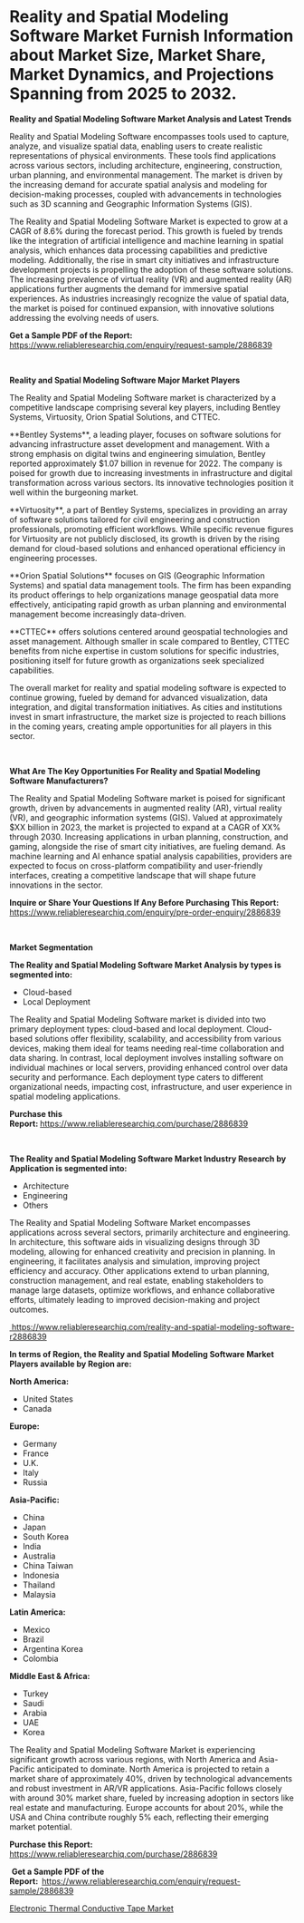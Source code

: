<p><h1>Reality and Spatial Modeling Software Market Furnish Information about Market Size, Market Share, Market Dynamics, and Projections Spanning from 2025 to 2032.</h1></p><p><strong>Reality and Spatial Modeling Software Market Analysis and Latest Trends</strong></p>
<p><p>Reality and Spatial Modeling Software encompasses tools used to capture, analyze, and visualize spatial data, enabling users to create realistic representations of physical environments. These tools find applications across various sectors, including architecture, engineering, construction, urban planning, and environmental management. The market is driven by the increasing demand for accurate spatial analysis and modeling for decision-making processes, coupled with advancements in technologies such as 3D scanning and Geographic Information Systems (GIS).</p><p>The Reality and Spatial Modeling Software Market is expected to grow at a CAGR of 8.6% during the forecast period. This growth is fueled by trends like the integration of artificial intelligence and machine learning in spatial analysis, which enhances data processing capabilities and predictive modeling. Additionally, the rise in smart city initiatives and infrastructure development projects is propelling the adoption of these software solutions. The increasing prevalence of virtual reality (VR) and augmented reality (AR) applications further augments the demand for immersive spatial experiences. As industries increasingly recognize the value of spatial data, the market is poised for continued expansion, with innovative solutions addressing the evolving needs of users.</p></p>
<p><strong>Get a Sample PDF of the Report:&nbsp;</strong> <a href="https://www.reliableresearchiq.com/enquiry/request-sample/2886839?utm_campaign=2713&utm_medium=2&utm_source=Github&utm_content=ia&utm_term=13032025&utm_id=reality-and-spatial-modeling-software">https://www.reliableresearchiq.com/enquiry/request-sample/2886839</a></p>
<p>&nbsp;</p>
<p><strong>Reality and Spatial Modeling Software Major Market Players</strong></p>
<p><p>The Reality and Spatial Modeling Software market is characterized by a competitive landscape comprising several key players, including Bentley Systems, Virtuosity, Orion Spatial Solutions, and CTTEC. </p><p>**Bentley Systems**, a leading player, focuses on software solutions for advancing infrastructure asset development and management. With a strong emphasis on digital twins and engineering simulation, Bentley reported approximately $1.07 billion in revenue for 2022. The company is poised for growth due to increasing investments in infrastructure and digital transformation across various sectors. Its innovative technologies position it well within the burgeoning market.</p><p>**Virtuosity**, a part of Bentley Systems, specializes in providing an array of software solutions tailored for civil engineering and construction professionals, promoting efficient workflows. While specific revenue figures for Virtuosity are not publicly disclosed, its growth is driven by the rising demand for cloud-based solutions and enhanced operational efficiency in engineering processes.</p><p>**Orion Spatial Solutions** focuses on GIS (Geographic Information Systems) and spatial data management tools. The firm has been expanding its product offerings to help organizations manage geospatial data more effectively, anticipating rapid growth as urban planning and environmental management become increasingly data-driven.</p><p>**CTTEC** offers solutions centered around geospatial technologies and asset management. Although smaller in scale compared to Bentley, CTTEC benefits from niche expertise in custom solutions for specific industries, positioning itself for future growth as organizations seek specialized capabilities.</p><p>The overall market for reality and spatial modeling software is expected to continue growing, fueled by demand for advanced visualization, data integration, and digital transformation initiatives. As cities and institutions invest in smart infrastructure, the market size is projected to reach billions in the coming years, creating ample opportunities for all players in this sector.</p></p>
<p>&nbsp;</p>
<p><strong>What Are The Key Opportunities For Reality and Spatial Modeling Software Manufacturers?</strong></p>
<p><p>The Reality and Spatial Modeling Software market is poised for significant growth, driven by advancements in augmented reality (AR), virtual reality (VR), and geographic information systems (GIS). Valued at approximately $XX billion in 2023, the market is projected to expand at a CAGR of XX% through 2030. Increasing applications in urban planning, construction, and gaming, alongside the rise of smart city initiatives, are fueling demand. As machine learning and AI enhance spatial analysis capabilities, providers are expected to focus on cross-platform compatibility and user-friendly interfaces, creating a competitive landscape that will shape future innovations in the sector.</p></p>
<p><strong>Inquire or Share Your Questions If Any Before Purchasing This Report:</strong> <a href="https://www.reliableresearchiq.com/enquiry/pre-order-enquiry/2886839?utm_campaign=2713&utm_medium=2&utm_source=Github&utm_content=ia&utm_term=13032025&utm_id=reality-and-spatial-modeling-software">https://www.reliableresearchiq.com/enquiry/pre-order-enquiry/2886839</a></p>
<p>&nbsp;</p>
<p><strong>Market Segmentation</strong></p>
<p><strong>The Reality and Spatial Modeling Software Market Analysis by types is segmented into:</strong></p>
<p><ul><li>Cloud-based</li><li>Local Deployment</li></ul></p>
<p><p>The Reality and Spatial Modeling Software market is divided into two primary deployment types: cloud-based and local deployment. Cloud-based solutions offer flexibility, scalability, and accessibility from various devices, making them ideal for teams needing real-time collaboration and data sharing. In contrast, local deployment involves installing software on individual machines or local servers, providing enhanced control over data security and performance. Each deployment type caters to different organizational needs, impacting cost, infrastructure, and user experience in spatial modeling applications.</p></p>
<p><strong>Purchase this Report:&nbsp;</strong><a href="https://www.reliableresearchiq.com/purchase/2886839?utm_campaign=2713&utm_medium=2&utm_source=Github&utm_content=ia&utm_term=13032025&utm_id=reality-and-spatial-modeling-software">https://www.reliableresearchiq.com/purchase/2886839</a></p>
<p>&nbsp;</p>
<p><strong>The Reality and Spatial Modeling Software Market Industry Research by Application is segmented into:</strong></p>
<p><ul><li>Architecture</li><li>Engineering</li><li>Others</li></ul></p>
<p><p>The Reality and Spatial Modeling Software Market encompasses applications across several sectors, primarily architecture and engineering. In architecture, this software aids in visualizing designs through 3D modeling, allowing for enhanced creativity and precision in planning. In engineering, it facilitates analysis and simulation, improving project efficiency and accuracy. Other applications extend to urban planning, construction management, and real estate, enabling stakeholders to manage large datasets, optimize workflows, and enhance collaborative efforts, ultimately leading to improved decision-making and project outcomes.</p></p>
<p><a href="https://www.reliableresearchiq.com/reality-and-spatial-modeling-software-r2886839?utm_campaign=2713&utm_medium=2&utm_source=Github&utm_content=ia&utm_term=13032025&utm_id=reality-and-spatial-modeling-software">&nbsp;https://www.reliableresearchiq.com/reality-and-spatial-modeling-software-r2886839</a></p>
<p><strong>In terms of Region, the Reality and Spatial Modeling Software Market Players available by Region are:</strong></p>
<p>
    <p> <strong> North America: </strong>
        <ul>
            <li>United States</li>
            <li>Canada</li>
        </ul>
        </p> 
    <p> <strong> Europe: </strong>
        <ul>
            <li>Germany</li>
            <li>France</li>
            <li>U.K.</li>
            <li>Italy</li>
            <li>Russia</li>
        </ul>
        </p> 
    <p> <strong> Asia-Pacific: </strong>
        <ul>
            <li>China</li>
            <li>Japan</li>
            <li>South Korea</li>
            <li>India</li>
            <li>Australia</li>
            <li>China Taiwan</li>
            <li>Indonesia</li>
            <li>Thailand</li>
            <li>Malaysia</li>
        </ul>
        </p> 
    <p> <strong> Latin America: </strong>
        <ul>
            <li>Mexico</li>
            <li>Brazil</li>
            <li>Argentina Korea</li>
            <li>Colombia</li>
        </ul>
        </p> 
    <p> <strong> Middle East & Africa: </strong>
        <ul>
            <li>Turkey</li>
            <li>Saudi</li>
            <li>Arabia</li>
            <li>UAE</li>
            <li>Korea</li>
        </ul>
    </p>
    </p>
<p><p>The Reality and Spatial Modeling Software Market is experiencing significant growth across various regions, with North America and Asia-Pacific anticipated to dominate. North America is projected to retain a market share of approximately 40%, driven by technological advancements and robust investment in AR/VR applications. Asia-Pacific follows closely with around 30% market share, fueled by increasing adoption in sectors like real estate and manufacturing. Europe accounts for about 20%, while the USA and China contribute roughly 5% each, reflecting their emerging market potential.</p></p>
<p><strong>Purchase this Report: </strong><a href="https://www.reliableresearchiq.com/purchase/2886839?utm_campaign=2713&utm_medium=2&utm_source=Github&utm_content=ia&utm_term=13032025&utm_id=reality-and-spatial-modeling-software">https://www.reliableresearchiq.com/purchase/2886839</a></p>
<p>&nbsp;<strong>Get a Sample PDF of the Report:&nbsp;&nbsp;</strong><a href="https://www.reliableresearchiq.com/enquiry/request-sample/2886839?utm_campaign=2713&utm_medium=2&utm_source=Github&utm_content=ia&utm_term=13032025&utm_id=reality-and-spatial-modeling-software">https://www.reliableresearchiq.com/enquiry/request-sample/2886839</a></p>
<p><strong></strong></p>
<p><p><a href="https://github.com/raeezkenedz/Market-Research-Report-List-1/blob/main/electronic-thermal-conductive-tape-market.md?utm_campaign=2713&utm_medium=2&utm_source=Github&utm_content=ia&utm_term=13032025&utm_id=reality-and-spatial-modeling-software">Electronic Thermal Conductive Tape Market</a></p></p>